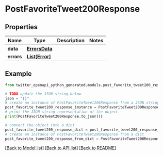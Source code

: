 # PostFavoriteTweet200Response


## Properties

Name | Type | Description | Notes
------------ | ------------- | ------------- | -------------
**data** | [**ErrorsData**](ErrorsData.md) |  | 
**errors** | [**List[Error]**](Error.md) |  | 

## Example

```python
from twitter_openapi_python_generated.models.post_favorite_tweet200_response import PostFavoriteTweet200Response

# TODO update the JSON string below
json = "{}"
# create an instance of PostFavoriteTweet200Response from a JSON string
post_favorite_tweet200_response_instance = PostFavoriteTweet200Response.from_json(json)
# print the JSON string representation of the object
print(PostFavoriteTweet200Response.to_json())

# convert the object into a dict
post_favorite_tweet200_response_dict = post_favorite_tweet200_response_instance.to_dict()
# create an instance of PostFavoriteTweet200Response from a dict
post_favorite_tweet200_response_from_dict = PostFavoriteTweet200Response.from_dict(post_favorite_tweet200_response_dict)
```
[[Back to Model list]](../README.md#documentation-for-models) [[Back to API list]](../README.md#documentation-for-api-endpoints) [[Back to README]](../README.md)


